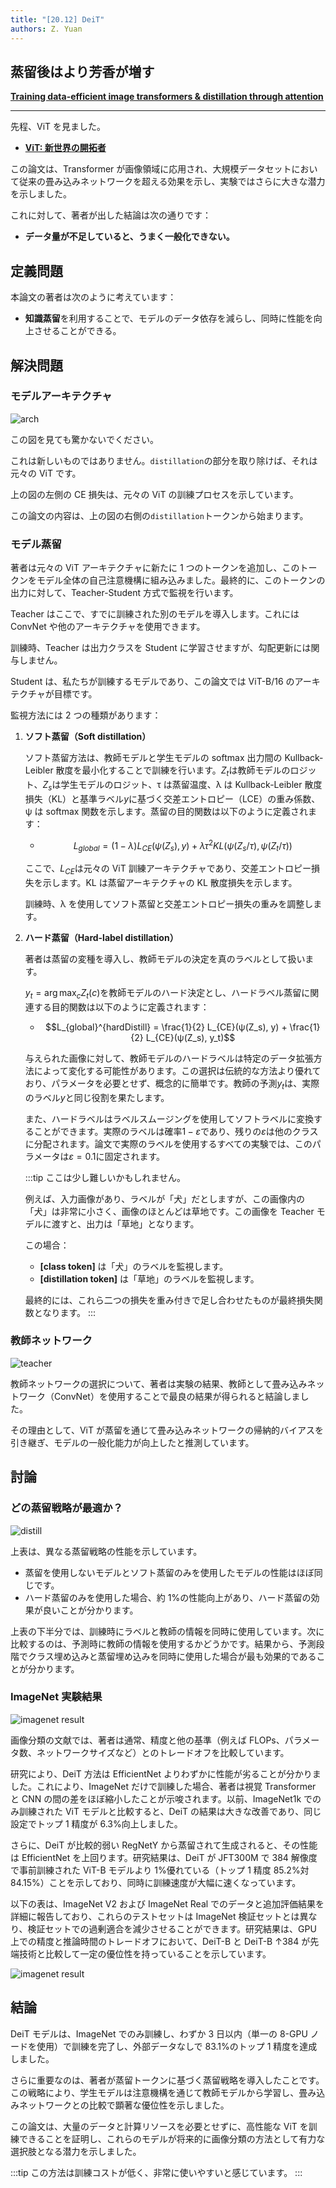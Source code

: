 ```yaml
---
title: "[20.12] DeiT"
authors: Z. Yuan
---
```


## 蒸留後はより芳香が増す

[**Training data-efficient image transformers & distillation through attention**](https://arxiv.org/abs/2012.12877)

---

先程、ViT を見ました。

- [**ViT: 新世界の開拓者**](../2010-vit/index.md)

この論文は、Transformer が画像領域に応用され、大規模データセットにおいて従来の畳み込みネットワークを超える効果を示し、実験ではさらに大きな潜力を示しました。

これに対して、著者が出した結論は次の通りです：

- **データ量が不足していると、うまく一般化できない。**

## 定義問題

本論文の著者は次のように考えています：

- **知識蒸留**を利用することで、モデルのデータ依存を減らし、同時に性能を向上させることができる。

## 解決問題

### モデルアーキテクチャ

![arch](./img/img1.jpg)

この図を見ても驚かないでください。

これは新しいものではありません。`distillation`の部分を取り除けば、それは元々の ViT です。

上の図の左側の CE 損失は、元々の ViT の訓練プロセスを示しています。

この論文の内容は、上の図の右側の`distillation`トークンから始まります。

### モデル蒸留

著者は元々の ViT アーキテクチャに新たに 1 つのトークンを追加し、このトークンをモデル全体の自己注意機構に組み込みました。最終的に、このトークンの出力に対して、Teacher-Student 方式で監視を行います。

Teacher はここで、すでに訓練された別のモデルを導入します。これには ConvNet や他のアーキテクチャを使用できます。

訓練時、Teacher は出力クラスを Student に学習させますが、勾配更新には関与しません。

Student は、私たちが訓練するモデルであり、この論文では ViT-B/16 のアーキテクチャが目標です。

監視方法には 2 つの種類があります：

1. **ソフト蒸留（Soft distillation）**

   ソフト蒸留方法は、教師モデルと学生モデルの softmax 出力間の Kullback-Leibler 散度を最小化することで訓練を行います。$Z_t$は教師モデルのロジット、$Z_s$は学生モデルのロジット、τ は蒸留温度、λ は Kullback-Leibler 散度損失（KL）と基準ラベル$y$に基づく交差エントロピー（LCE）の重み係数、ψ は softmax 関数を示します。蒸留の目的関数は以下のように定義されます：

   - $$L_{global} = (1 − λ)L_{CE}(ψ(Z_s), y) + λτ^2KL(ψ(Z_s/τ), ψ(Z_t/τ))$$

   ここで、$L_{CE}$は元々の ViT 訓練アーキテクチャであり、交差エントロピー損失を示します。KL は蒸留アーキテクチャの KL 散度損失を示します。

   訓練時、λ を使用してソフト蒸留と交差エントロピー損失の重みを調整します。

2. **ハード蒸留（Hard-label distillation）**

   著者は蒸留の変種を導入し、教師モデルの決定を真のラベルとして扱います。

   $y_t = \arg\max_c Z_t(c)$を教師モデルのハード決定とし、ハードラベル蒸留に関連する目的関数は以下のように定義されます：

   - $$L_{global}^{hardDistill} = \frac{1}{2} L_{CE}(ψ(Z_s), y) + \frac{1}{2} L_{CE}(ψ(Z_s), y_t)$$

   与えられた画像に対して、教師モデルのハードラベルは特定のデータ拡張方法によって変化する可能性があります。この選択は伝統的な方法より優れており、パラメータを必要とせず、概念的に簡単です。教師の予測$y_t$は、実際のラベル$y$と同じ役割を果たします。

   また、ハードラベルはラベルスムージングを使用してソフトラベルに変換することができます。実際のラベルは確率$1 - ε$であり、残りの$ε$は他のクラスに分配されます。論文で実際のラベルを使用するすべての実験では、このパラメータは$ε = 0.1$に固定されます。

   :::tip
   ここは少し難しいかもしれません。

   例えば、入力画像があり、ラベルが「犬」だとしますが、この画像内の「犬」は非常に小さく、画像のほとんどは草地です。この画像を Teacher モデルに渡すと、出力は「草地」となります。

   この場合：

   - **[class token]** は「犬」のラベルを監視します。
   - **[distillation token]** は「草地」のラベルを監視します。

   最終的には、これら二つの損失を重み付きで足し合わせたものが最終損失関数となります。
   :::

### 教師ネットワーク

![teacher](./img/img3.jpg)

教師ネットワークの選択について、著者は実験の結果、教師として畳み込みネットワーク（ConvNet）を使用することで最良の結果が得られると結論しました。

その理由として、ViT が蒸留を通じて畳み込みネットワークの帰納的バイアスを引き継ぎ、モデルの一般化能力が向上したと推測しています。

## 討論

### どの蒸留戦略が最適か？

![distill](./img/img4.jpg)

上表は、異なる蒸留戦略の性能を示しています。

- 蒸留を使用しないモデルとソフト蒸留のみを使用したモデルの性能はほぼ同じです。
- ハード蒸留のみを使用した場合、約 1%の性能向上があり、ハード蒸留の効果が良いことが分かります。

上表の下半分では、訓練時にラベルと教師の情報を同時に使用しています。次に比較するのは、予測時に教師の情報を使用するかどうかです。結果から、予測段階でクラス埋め込みと蒸留埋め込みを同時に使用した場合が最も効果的であることが分かります。

### ImageNet 実験結果

![imagenet result](./img/img2.jpg)

画像分類の文献では、著者は通常、精度と他の基準（例えば FLOPs、パラメータ数、ネットワークサイズなど）とのトレードオフを比較しています。

研究により、DeiT 方法は EfficientNet よりわずかに性能が劣ることが分かりました。これにより、ImageNet だけで訓練した場合、著者は視覚 Transformer と CNN の間の差をほぼ縮小したことが示唆されます。以前、ImageNet1k でのみ訓練された ViT モデルと比較すると、DeiT の結果は大きな改善であり、同じ設定でトップ 1 精度が 6.3%向上しました。

さらに、DeiT が比較的弱い RegNetY から蒸留されて生成されると、その性能は EfficientNet を上回ります。研究結果は、DeiT が JFT300M で 384 解像度で事前訓練された ViT-B モデルより 1%優れている（トップ 1 精度 85.2%対 84.15%）ことを示しており、同時に訓練速度が大幅に速くなっています。

以下の表は、ImageNet V2 および ImageNet Real でのデータと追加評価結果を詳細に報告しており、これらのテストセットは ImageNet 検証セットとは異なり、検証セットでの過剰適合を減少させることができます。研究結果は、GPU 上での精度と推論時間のトレードオフにおいて、DeiT-B と DeiT-B ↑384 が先端技術と比較して一定の優位性を持っていることを示しています。

![imagenet result](./img/img5.jpg)

## 結論

DeiT モデルは、ImageNet でのみ訓練し、わずか 3 日以内（単一の 8-GPU ノードを使用）で訓練を完了し、外部データなしで 83.1%のトップ 1 精度を達成しました。

さらに重要なのは、著者が蒸留トークンに基づく蒸留戦略を導入したことです。この戦略により、学生モデルは注意機構を通じて教師モデルから学習し、畳み込みネットワークとの比較で顕著な優位性を示しました。

この論文は、大量のデータと計算リソースを必要とせずに、高性能な ViT を訓練できることを証明し、これらのモデルが将来的に画像分類の方法として有力な選択肢となる潜力を示しました。

:::tip
この方法は訓練コストが低く、非常に使いやすいと感じています。
:::
